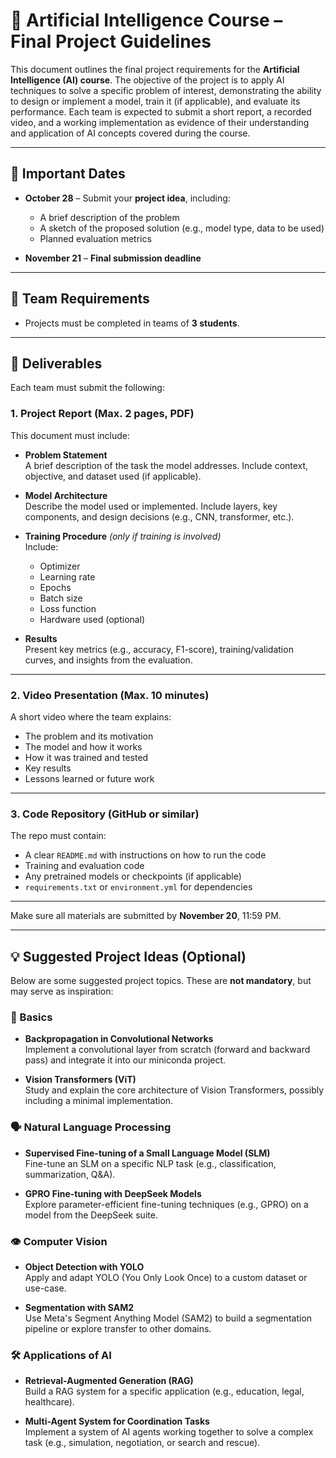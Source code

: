 # 🤖 Artificial Intelligence Course – Final Project Guidelines

This document outlines the final project requirements for the **Artificial Intelligence (AI) course**. The objective of the project is to apply AI techniques to solve a specific problem of interest, demonstrating the ability to design or implement a model, train it (if applicable), and evaluate its performance. Each team is expected to submit a short report, a recorded video, and a working implementation as evidence of their understanding and application of AI concepts covered during the course.

---

## 📆 Important Dates

- **October 28** – Submit your **project idea**, including:  
  - A brief description of the problem  
  - A sketch of the proposed solution (e.g., model type, data to be used)  
  - Planned evaluation metrics
  
- **November 21** – **Final submission deadline**

---

## 👥 Team Requirements

- Projects must be completed in teams of **3 students**.

---

## 📄 Deliverables

Each team must submit the following:

### 1. Project Report (Max. 2 pages, PDF)

This document must include:

- **Problem Statement**  
  A brief description of the task the model addresses. Include context, objective, and dataset used (if applicable).

- **Model Architecture**  
  Describe the model used or implemented. Include layers, key components, and design decisions (e.g., CNN, transformer, etc.).

- **Training Procedure** *(only if training is involved)*  
  Include:  
  - Optimizer  
  - Learning rate  
  - Epochs  
  - Batch size  
  - Loss function  
  - Hardware used (optional)

- **Results**  
  Present key metrics (e.g., accuracy, F1-score), training/validation curves, and insights from the evaluation.

---

### 2. Video Presentation (Max. 10 minutes)

A short video where the team explains:

- The problem and its motivation  
- The model and how it works  
- How it was trained and tested  
- Key results  
- Lessons learned or future work

---

### 3. Code Repository (GitHub or similar)

The repo must contain:

- A clear `README.md` with instructions on how to run the code  
- Training and evaluation code  
- Any pretrained models or checkpoints (if applicable)  
- `requirements.txt` or `environment.yml` for dependencies

---

Make sure all materials are submitted by **November 20**, 11:59 PM.

---


## 💡 Suggested Project Ideas (Optional)

Below are some suggested project topics. These are **not mandatory**, but may serve as inspiration:

### 🧠 Basics

- **Backpropagation in Convolutional Networks**  
  Implement a convolutional layer from scratch (forward and backward pass) and integrate it into our miniconda project.

- **Vision Transformers (ViT)**  
  Study and explain the core architecture of Vision Transformers, possibly including a minimal implementation.

### 🗣️ Natural Language Processing

- **Supervised Fine-tuning of a Small Language Model (SLM)**  
  Fine-tune an SLM on a specific NLP task (e.g., classification, summarization, Q&A).

- **GPRO Fine-tuning with DeepSeek Models**  
  Explore parameter-efficient fine-tuning techniques (e.g., GPRO) on a model from the DeepSeek suite.

### 👁️ Computer Vision

- **Object Detection with YOLO**  
  Apply and adapt YOLO (You Only Look Once) to a custom dataset or use-case.

- **Segmentation with SAM2**  
  Use Meta's Segment Anything Model (SAM2) to build a segmentation pipeline or explore transfer to other domains.

### 🛠️ Applications of AI

- **Retrieval-Augmented Generation (RAG)**  
  Build a RAG system for a specific application (e.g., education, legal, healthcare).

- **Multi-Agent System for Coordination Tasks**  
  Implement a system of AI agents working together to solve a complex task (e.g., simulation, negotiation, or search and rescue).


